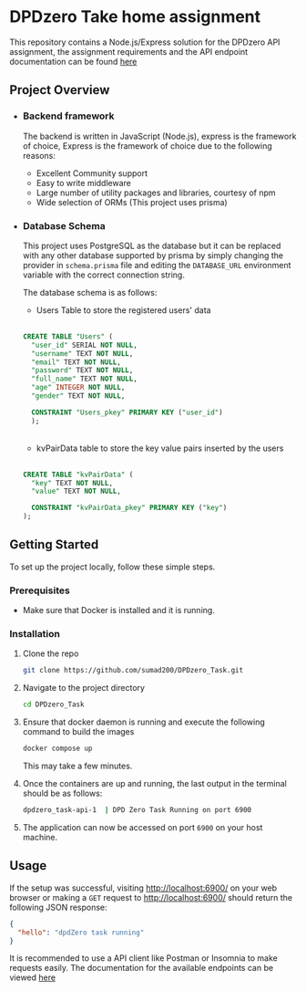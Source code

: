 # DPDzero Take home assignment

This repository contains a Node.js/Express solution for the DPDzero API assignment, the assignment requirements and the
API endpoint documentation can be found [here](https://bit.ly/dpdzero-fullstack-engg)

## Project Overview

- ### Backend framework

  The backend is written in JavaScript (Node.js), express is the framework of choice, Express is the framework of choice due to the following reasons:

  - Excellent Community support
  - Easy to write middleware
  - Large number of utility packages and libraries, courtesy of npm
  - Wide selection of ORMs (This project uses prisma)

- ### Database Schema

  This project uses PostgreSQL as the database but it can be replaced with any other database supported by prisma by simply changing the provider in `schema.prisma` file and editing the `DATABASE_URL` environment variable with the correct connection string.

  The database schema is as follows:

  - Users Table to store the registered users' data

  <br/>

  ```sql
  CREATE TABLE "Users" (
    "user_id" SERIAL NOT NULL,
    "username" TEXT NOT NULL,
    "email" TEXT NOT NULL,
    "password" TEXT NOT NULL,
    "full_name" TEXT NOT NULL,
    "age" INTEGER NOT NULL,
    "gender" TEXT NOT NULL,

    CONSTRAINT "Users_pkey" PRIMARY KEY ("user_id")
    );
  ```

  <br/>

  - kvPairData table to store the key value pairs inserted by the users

   <br/>

  ```sql
  CREATE TABLE "kvPairData" (
    "key" TEXT NOT NULL,
    "value" TEXT NOT NULL,

    CONSTRAINT "kvPairData_pkey" PRIMARY KEY ("key")
  );
  ```

## Getting Started

To set up the project locally, follow these simple steps.

### Prerequisites

- Make sure that Docker is installed and it is running.

### Installation

1. Clone the repo

   ```sh
   git clone https://github.com/sumad200/DPDzero_Task.git
   ```

2. Navigate to the project directory

   ```sh
   cd DPDzero_Task
   ```

3. Ensure that docker daemon is running and execute the following command to build the images

   ```sh
   docker compose up
   ```

   This may take a few minutes.

4. Once the containers are up and running, the last output in the terminal should be as follows:

   ```sh
   dpdzero_task-api-1  | DPD Zero Task Running on port 6900
   ```

5. The application can now be accessed on port `6900` on your host machine.

## Usage

If the setup was successful, visiting <http://localhost:6900/> on your web browser or making a `GET` request to <http://localhost:6900/> should return the following JSON response:

```json
{
  "hello": "dpdZero task running"
}
```

It is recommended to use a API client like Postman or Insomnia to make requests easily. The documentation for the available endpoints can be viewed [here](https://dpdzero.notion.site/Take-home-assignment-Software-Developer-a1354d18891744fa9fc84815f040c76d?pvs=25#694d7900382a43fbbe54bafa95e2628a)
